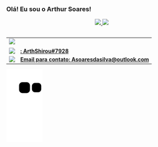 ### Olá! Eu sou o Arthur Soares!

<div align="center">
  <a href="https://github.com/Arthur-Soares">
  <img height="180em" src="https://github-readme-stats.vercel.app/api?username=Arthur-Soares&show_icons=true&theme=github_dark&include_all_commits=true&count_private=true"/>
  <img height="180em" src="https://github-readme-stats.vercel.app/api/top-langs/?username=Arthur-Soares&layout=compact&langs_count=7&theme=github_dark"/>
</div>
  
##
  
<table>
     <tr>
       <td><a href="https://www.linkedin.com/in/arthur-soares-da-silva-b17084205/" target="_blank"><img src="https://img.shields.io/badge/-LinkedIn-%230077B5?style=for-the-   badge&logo=linkedin&logoColor=white" target="_blank"></a></td>
    </tr>
  <tr>
    <td><img align="left" src="https://img.shields.io/badge/Discord-7289DA?style=for-the-badge&logo=discord&logoColor=white"></td>
    <td><b>: ArthShirou#7928</b></td>
  </tr>
  
 <tr>
   <td><img align="left" src="https://img.shields.io/badge/Microsoft_Outlook-0078D4?style=for-the-badge&logo=microsoft-outlook&logoColor=white"></td>
    <td><b>Email para contato: Asoaresdasilva@outlook.com</b></td>
  </tr>
  
</table>

  ![Snake animation](https://github.com/rafaballerini/rafaballerini/blob/output/github-contribution-grid-snake.svg)

  
